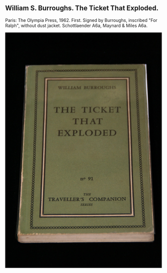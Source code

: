 ## William S. Burroughs. The Ticket That Exploded.

Paris: The Olympia Press, 1962. First. Signed by Burroughs, inscribed "For Ralph", without dust jacket. Schottlaender A6a, Maynard & Miles A6a.

![The Ticket That Exploded](../assets/images/the-ticket-that-exploded-2.jpg)
